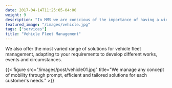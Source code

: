 ```yaml
---
date: 2017-04-14T11:25:05-04:00
weight: 9
description: "In MMS we are conscious of the importance of having a wide vehicle network to provide transport services to our clients and goods at any time and site."
featured_image: "/images/vehicle.jpg"
tags: ["services"]
title: "Vehicle Fleet Management"
---
```

We also offer the most varied range of solutions for vehicle fleet management, adapting to your requirements to develop different works, events and circumstances.

{{< figure src="/images/post/vehicle01.jpg" title="We manage any concept of mobility through prompt, efficient and tailored solutions for each customer's needs." >}}

